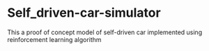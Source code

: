 # Self_driven-car-simulator
This a proof of concept model of self-driven car implemented using reinforcement learning algorithm
